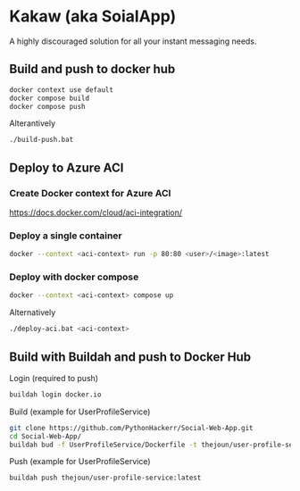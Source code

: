 # Kakaw (aka SoialApp)

A highly discouraged solution for all your instant messaging needs.

## Build and push to docker hub

```sh
docker context use default
docker compose build
docker compose push
```

Alterantively

```sh
./build-push.bat
```

## Deploy to Azure ACI

### Create Docker context for Azure ACI

https://docs.docker.com/cloud/aci-integration/

### Deploy a single container

```sh
docker --context <aci-context> run -p 80:80 <user>/<image>:latest
```

### Deploy with docker compose

```sh
docker --context <aci-context> compose up
```

Alternatively

```sh
./deploy-aci.bat <aci-context>
```

## Build with Buildah and push to Docker Hub

Login (required to push)
```sh
buildah login docker.io
```

Build (example for UserProfileService)

```sh
git clone https://github.com/PythonHackerr/Social-Web-App.git
cd Social-Web-App/
buildah bud -f UserProfileService/Dockerfile -t thejoun/user-profile-service .
```

Push (example for UserProfileService)
```sh
buildah push thejoun/user-profile-service:latest
```
